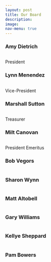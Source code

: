 ```yaml
---
layout: post
title: Our Board
description: 
image: 
nav-menu: true
---
```


<div class="box alt">
	<div class="row 50% uniform">
		<div class="6u">
		<h3>Amy Dietrich</h3>
		<span class="image fit"><img src="{% link assets/images/Amy.jpg %}" alt="" /></span>
		<p>President</p></div>
		<div class="6u">
		<h3>Lynn Menendez</h3>
		<span class="image fit"><img src="{% link assets/images/Lynn.jpg %}" alt="" /></span>
		<p>Vice-President</p></div>
		<div class="6u">
		<h3>Marshall Sutton</h3>
		<span class="image fit"><img src="{% link assets/images/Marshall.png %}" alt="" /></span>
		<p>Treasurer</p></div>
		<!-- Break -->
		<div class="6u">
		<h3>Milt Canovan</h3>
		<span class="image fit"><img src="{% link assets/images/Milt.jpg %}" alt="" /></span>
		<p>President Emeritus</p></div>
		<div class="6u">
		<h3>Bob Vegors</h3>
		<span class="image fit"><img src="{% link assets/images/NotPictured.png %}" alt="" /></span>
		<p></p></div>
		<div class="6u">
		<h3>Sharon Wynn</h3>
		<span class="image fit"><img src="{% link assets/images/NotPictured.png %}" alt="" /></span>
		<p></p></div>
		<!-- Break -->
		<div class="6u">
		<h3>Matt Altobell</h3>
		<span class="image fit"><img src="{% link assets/images/NotPictured.png %}" alt="" /></span>
		<p></p></div>
		<div class="6u">
		<h3>Gary Williams</h3>
		<span class="image fit"><img src="{% link assets/images/NotPictured.png %}" alt="" /></span>
		<p></p></div>
		<div class="6u">
		<h3>Kellye Sheppard</h3>
		<span class="image fit"><img src="{% link assets/images/NotPictured.png %}" alt="" /></span>
		<p></p></div>
		<!-- Break -->
		<div class="6u">
		<h3>Pam Bowers</h3>
		<span class="image fit"><img src="{% link assets/images/NotPictured.png %}" alt="" /></span>
		<p></p></div>
	</div>
</div>